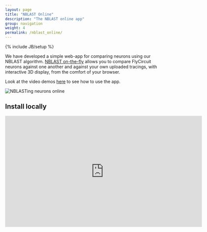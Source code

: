 ```yaml
---
layout: page
title: "NBLAST Online"
description: "The NBLAST online app"
group: navigation
weight: 4
permalink: /nblast_online/
---
```

{% include JB/setup %}

We have developed a simple web-app for comparing neurons using our NBLAST algorithm. [NBLAST on-the-fly](http://jefferislab.org/si/nblast/on-the-fly/) allows you to compare FlyCircuit neurons against one another and against your own uploaded tracings, with interactive 3D display, from the comfort of your browser.

Look at the video demos [here](../demos/#nblast-online) to see how to use the app.

![NBLASTing neurons online](../images/nblast_online.png)

## Install locally
<iframe width="640" height="360" src="https://www.youtube.com/embed/cCDql94lSwI?rel=0" frameborder="0" allowfullscreen></iframe>
